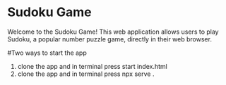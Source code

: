 
# Sudoku Game

Welcome to the Sudoku Game! This web application allows users to play Sudoku, a popular number puzzle game, directly in their web browser.

#Two ways to start the app
1. clone the app and in terminal press start index.html
2. clone the app and in terminal press npx serve .
